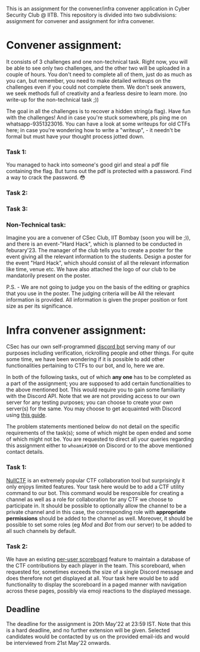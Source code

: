This is an assignment for the convener/infra convener application in Cyber Security Club @ IITB. This repository is divided into two subdivisions: assignment for convener and assignment for infra convener.

# Convener assignment:
It consists of 3 challenges and one non-technical task. Right now, you will be able to see only two challenges, and the other two will be uploaded in a couple of hours. You don't need to complete all of them, just do as much as you can, but remember, you need to make detailed writeups on the challenges even if you could not complete them. We don't seek answers, we seek methods full of creativity and a fearless desire to learn more. (no write-up for the non-technical task ;))

The goal in all the challenges is to recover a hidden string(a flag). Have fun with the challenges! And in case you're stuck somewhere, pls ping me on whatsapp-9351323016.
You can have a look at some writeups for old CTFs here; in case you're wondering how to write a "writeup", - it needn't be formal but must have your thought process jotted down.

### Task 1:
You managed to hack into someone's good girl and steal a pdf file containing the flag. But turns out the pdf is protected with a password. Find a way to crack the password. 😳
### Task 2:
### Task 3:
### Non-Technical task:
Imagine you are a convener of CSec Club, IIT Bombay (soon you will be ;)), and there is an event-"Hard Hack", which is planned to be conducted in feburary'23. The manager of the club tells you to create a poster for the event giving all the relevant information to the students. Design a poster for the event "Hard Hack", which should consist of all the relevant information like time, venue etc. We have also attached the logo of our club to be mandatorily present on the poster.

P.S. - We are not going to judge you on the basis of the editing or graphics that you use in the poster. The judging criteria will be
All the relevant information is provided.
All information is given the proper position or font size as per its significance.

# Infra convener assignment:
CSec has our own self-programmed [discord bot](csec_bot) serving many of our purposes including verification, rickrolling people and other things. For quite some time, we have been wondering if it is possible to add other functionalities pertaining to CTFs to our bot, and lo, here we are.

In both of the following tasks, out of which **any one** has to be completed as a part of the assignment; you are supposed to add certain functionalities to the above mentioned bot. This would require you to gain some familiarity with the Discord API. Note that we are not providing access to our own server for any testing purposes; you can choose to create your own server(s) for the same. You may choose to get acquainted with Discord using [this guide](https://discordjs.guide/#before-you-begin). 

The problem statements mentioned below do not detail on the specific requirements of the task(s); some of which might be open ended and some of which might not be. You are requested to direct all your queries regarding this assignment either to `whoami#1900` on Discord or to the above mentioned contact details.

### Task 1:
[NullCTF](https://github.com/NullPxl/NullCTF) is an extremely popular CTF collaboration tool but surprisingly it only enjoys limited features. Your task here would be to add a CTF utility command to our bot. This command would be responsible for creating a channel as well as a role for collaboration for any CTF we choose to participate in. It should be possible to optionally allow the channel to be a private channel and in this case, the corresponding role with **appropriate permissions** should be added to the channel as well. Moreover, it should be possible to set some roles (eg *Mod* and *Bot* from our server) to be added to all such channels by default.

### Task 2:
We have an existing [per-user scoreboard](csec_bot/commands/scoreboard.js) feature to maintain a database of the CTF contributions by each player in the team. This scoreboard, when requested for, sometimes exceeds the size of a single Discord message and does therefore not get displayed at all. Your task here would be to add functionality to display the scoreboard in a paged manner with navigation across these pages, possibly via emoji reactions to the displayed message.

## Deadline
The deadline for the assignment is 20th May'22 at 23:59 IST. Note that this is a hard deadline, and no further extension will be given. Selected candidates would be contacted by us on the provided email-ids and would be interviewed from 21st May'22 onwards.
